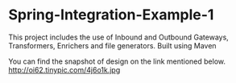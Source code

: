 # Spring-Integration-Example-1
This project includes the use of Inbound and Outbound Gateways, Transformers, Enrichers and file generators. Built using Maven

You can find the snapshot of design on the link mentioned below.
http://oi62.tinypic.com/4j6o1k.jpg
